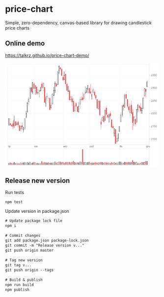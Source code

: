 # price-chart

Simple, zero-dependency, canvas-based library for drawing candlestick price charts

## Online demo
https://talkrz.github.io/price-chart-demo/

![Screenshot](docs/screenshot.png)


## Release new version

Run tests
```
npm test
```

Update version in package.json
```
# Update package lock file
npm i

# Commit changes
git add package.json package-lock.json
git commit -m "Release version v..."
git push origin master

# Tag new version
git tag v...
git push origin --tags

# Build & publish
npm run build
npm publish
```
